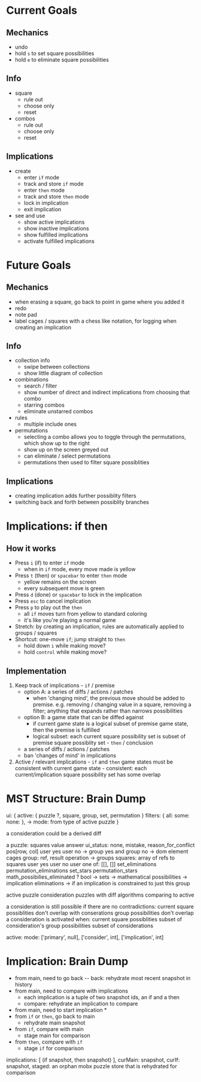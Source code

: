# Current Goals

  ## Mechanics
  - undo
  - hold `s` to set square possibilities
  - hold `e` to eliminate square possibilities

  ## Info
  - square
    * rule out
    * choose only
    * reset
  - combos
    * rule out
    * choose only
    * reset

  ## Implications
  - create
    * enter `if` mode
    * track and store `if` mode
    * enter `then` mode
    * track and store `then` mode
    * lock in implication
    * exit implication
  - see and use
    * show active implications
    * show inactive implications
    * show fulfilled implications
    * activate fulfilled implications

# Future Goals

  ## Mechanics
  - when erasing a square, go back to point in game where you added it
  - redo
  - note pad
  - label cages / squares with a chess like notation, for logging when creating an implication

  ## Info
  - collection info
    * swipe between collections
    * show little diagram of collection
  - combinations
    * search / filter
    * show number of direct and indirect implications from choosing that combo
    * starring combos
    * eliminate unstarred combos
  - rules 
    * multiple include ones
  - permutations
    * selecting a combo allows you to toggle through the permutations, which show up to the right
    * show up on the screen greyed out
    * can eliminate / select permutations
    * permutations then used to filter square possiblities

  ## Implications
  - creating implication adds further possiblity filters
  - switching back and forth between possiblity branches





# Implications: if then
  ## How it works
  - Press `i` (if) to enter `if` mode
    * when in `if` mode, every move made is yellow
  - Press `t` (then) or `spacebar` to enter `then` mode
    * yellow remains on the screen
    * every subsequent move is green
  - Press `d` (done) or `spacebar` to lock in the implication
  - Press `esc` to cancel implication
  - Press `p` to play out the `then`
    * all `if` moves turn from yellow to standard coloring
    * it's like you're playing a normal game
  - Stretch: by creating an implication, rules are automatically applied to groups / squares
  - Shortcut: one-move `if`; jump straight to `then`
    * hold down `i` while making move?
    * hold `control` while making move?


  ## Implementation
  1. Keep track of implications
    - `if` / premise
      * option A: a series of diffs / actions / patches
        + when 'changing mind', the previous move should be added to premise. e.g. removing / changing value in a square, removing a filter; anything that expands rather than narrows possibilities
      * option B: a game state that can be diffed against
        + if current game state is a logical subset of premise game state, then the premise is fulfilled
        + logical subset: each current square possibility set is subset of premise square possiblity set
    - `then` / conclusion
      * a series of diffs / actions / patches
      * ban 'changes of mind' in implications
  2. Active / relevant implications
    - `if` and `then` game states must be consistent with current game state
    - consistent: each current/implication square possibility set has some overlap

# MST Structure: Brain Dump

ui: {
  active: {
    puzzle ?, square, group, set, permutation
  }
  filters: {
    all:
    some:
    none: 
  },
  -> mode: from type of active puzzle
}

a consideration could be a derived diff

a puzzle:
squares
value
answer
ui_status: none, mistake, reason_for_conflict
pos[row, col]
user yes
user no
  -> group yes and group no
    -> dom element
cages
group: ref,
  result
operation
  ->
  groups
squares: array of refs to squares
user yes
user no
user one of: [[], []]
set_eliminations
permutation_eliminations
set_stars
permutation_stars
math_possibilies_eliminated ? bool
  -> sets
  -> mathematical possibilities
    -> implication eliminations
      -> if an implication is constrained to just this group

active puzzle
consideration puzzles with diff algorithms comparing to active

a consideration is still possible if there are no contradictions:
current square possiblities don't overlap with conserations
group possibilities don't overlap
a consideration is activated when:
current square possiblities subset of consideration's
group possibilities subset of considerations

active:
mode: ['primary', null], ['consider', int], ['implication', int]

# Implication: Brain Dump
- from main, need to go back
  -- back: rehydrate most recent snapshot in history
- from main, need to compare with implications
  * each implication is a tuple of two snapshot ids, an if and a then
  * compare: rehydrate an implication to compare
- from main, need to start implication
  * 
- from `if` or `then`, go back to main
  * rehydrate main snapshot
- from `if`, compare with main
  * stage main for comparison
- from `then`, compare with `if`
  * stage `if` for comparison

implications: [
  (if snapshot, then snapshot)
],
curMain: snapshot,
curIf: snapshot,
staged: an orphan mobx puzzle store that is rehydrated for comparison
